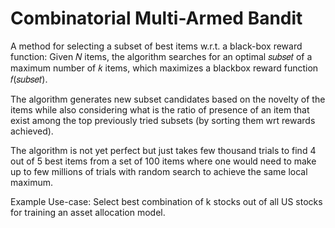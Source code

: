 # Combinatorial Multi-Armed Bandit

A method for selecting a subset of best items w.r.t. a black-box reward function: Given 𝑁 items, the algorithm searches for an optimal 𝑠𝑢𝑏𝑠𝑒𝑡 of a maximum number of 𝑘 items, which maximizes a blackbox reward function 𝑓(𝑠𝑢𝑏𝑠𝑒𝑡).

The algorithm generates new subset candidates based on the novelty of the items while also considering what is the ratio of presence of an item that exist among the top previously tried subsets (by sorting them wrt rewards achieved).

The algorithm is not yet perfect but just takes few thousand trials to find 4 out of 5 best items from a set of 100 items where one would need to make up to few millions of trials with random search to achieve the same local maximum.

Example Use-case: Select best combination of k stocks out of all US stocks for training an asset allocation model.
